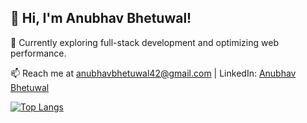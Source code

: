 ## 👋 Hi, I'm Anubhav Bhetuwal!

🌱 Currently exploring full-stack development and optimizing web performance.

📫 Reach me at anubhavbhetuwal42@gmail.com | LinkedIn: [Anubhav Bhetuwal](https://www.linkedin.com/in/anubhav-bhetuwal/)

  [![Top Langs](https://github-readme-stats.vercel.app/api/top-langs/?username=abhetu&layout=donut)](https://github.com/abhetu/github-readme-stats)
